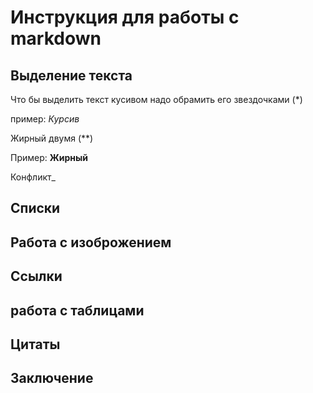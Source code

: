 # Инструкция для работы с markdown

## Выделение текста

Что бы выделить текст кусивом надо обрамить его звездочками (*)

 пример: *Курсив* 

 Жирный двумя (**)

Пример: **Жирный**

Конфликт_


## Списки

## Работа с изоброжением 

## Ссылки

## работа с таблицами

## Цитаты

## Заключение